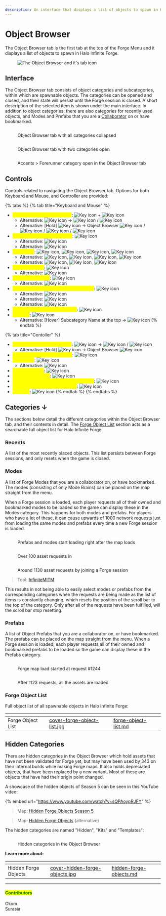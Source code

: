 ```yaml
---
description: An interface that displays a list of objects to spawn in Forge.
---
```


# Object Browser

The Object Browser tab is the first tab at the top of the Forge Menu and it displays a list of objects to spawn in Halo Infinite Forge.

<figure><img src="../../../../.gitbook/assets/cover-object-browser.jpg" alt="The Object Browser and it&#x27;s tab icon"><figcaption></figcaption></figure>

## Interface

The Object Browser tab consists of object categories and subcategories, within which are spawnable objects. The categories can be opened and closed, and their state will persist until the Forge session is closed. A short description of the selected item is shown under the main interface. In addition to object categories, there are also categories for recently used objects, and Modes and Prefabs that you are a [Collaborator](../../../../ugc/metadata-and-file-management/working-with-files/file-collaborators.md) on or have bookmarked.

<div>

<figure><img src="../../../../.gitbook/assets/forge-interface-forge-menu-object-browser.jpg" alt=""><figcaption><p>Object Browser tab with all categories collapsed</p></figcaption></figure>

 

<figure><img src="../../../../.gitbook/assets/object-browser-open.jpg" alt=""><figcaption><p>Object Browser tab with two categories open</p></figcaption></figure>

 

<figure><img src="../../../../.gitbook/assets/object-browser-accents-forerunner.jpg" alt=""><figcaption><p>Accents > Forerunner category open in the Object Browser tab</p></figcaption></figure>

</div>



## Controls

Controls related to navigating the Object Browser tab. Options for both Keyboard and Mouse, and Controller are provided:

{% tabs %}
{% tab title="Keyboard and Mouse" %}
* <mark style="color:yellow;">Open the Object Browser tab</mark>: <img src="../../../../.gitbook/assets/keyboard-ctrl-left.png" alt="Key icon" data-size="line"> + <img src="../../../../.gitbook/assets/keyboard-1.png" alt="Key icon" data-size="line">
  * Alternative: <img src="../../../../.gitbook/assets/keyboard-r.png" alt="Key icon" data-size="line"> → <img src="../../../../.gitbook/assets/keyboard-q.png" alt="Key icon" data-size="line"> / <img src="../../../../.gitbook/assets/keyboard-e.png" alt="Key icon" data-size="line">
  * Alternative: \[Hold] <img src="../../../../.gitbook/assets/keyboard-e.png" alt="Key icon" data-size="line"> → Object Browser <img src="../../../../.gitbook/assets/mouse-click-left.png" alt="Key icon" data-size="line"> / <img src="../../../../.gitbook/assets/keyboard-space.png" alt="Key icon" data-size="line"> / <img src="../../../../.gitbook/assets/keyboard-enter.png" alt="Key icon" data-size="line"> / <img src="../../../../.gitbook/assets/keyboard-numpad-enter.png" alt="Key icon" data-size="line">
* <mark style="color:yellow;">Close the Object Browser tab</mark>: <img src="../../../../.gitbook/assets/keyboard-backspace.png" alt="Key icon" data-size="line">
  * Alternative: <img src="../../../../.gitbook/assets/keyboard-r.png" alt="Key icon" data-size="line">
  * Alternative: <img src="../../../../.gitbook/assets/keyboard-esc.png" alt="Key icon" data-size="line">
* <mark style="color:yellow;">Navigation</mark>: <img src="../../../../.gitbook/assets/keyboard-w.png" alt="Key icon" data-size="line">, <img src="../../../../.gitbook/assets/keyboard-a.png" alt="Key icon" data-size="line">, <img src="../../../../.gitbook/assets/keyboard-s.png" alt="Key icon" data-size="line">, <img src="../../../../.gitbook/assets/keyboard-d.png" alt="Key icon" data-size="line">
  * Alternative: <img src="../../../../.gitbook/assets/keyboard-arrow-up.png" alt="Key icon" data-size="line">, <img src="../../../../.gitbook/assets/keyboard-arrow-down.png" alt="Key icon" data-size="line">, <img src="../../../../.gitbook/assets/keyboard-arrow-left.png" alt="Key icon" data-size="line">, <img src="../../../../.gitbook/assets/keyboard-arrow-right.png" alt="Key icon" data-size="line">
  * Alternative: <img src="../../../../.gitbook/assets/mouse-scroll.png" alt="Key icon" data-size="line">, <img src="../../../../.gitbook/assets/mouse-click-middle.png" alt="Key icon" data-size="line">, <img src="../../../../.gitbook/assets/mouse-click-right.png" alt="Key icon" data-size="line">
* <mark style="color:yellow;">Quick Scroll Up</mark>: <img src="../../../../.gitbook/assets/keyboard-pgup.png" alt="Key icon" data-size="line">
  * Alternative: <img src="../../../../.gitbook/assets/keyboard-z.png" alt="Key icon" data-size="line">
* <mark style="color:yellow;">Quick Scroll Down</mark>: <img src="../../../../.gitbook/assets/keyboard-pgdn.png" alt="Key icon" data-size="line">
  * Alternative: <img src="../../../../.gitbook/assets/keyboard-x.png" alt="Key icon" data-size="line">
* <mark style="color:yellow;">Select Item / Expand/Collapse Category</mark>: <img src="../../../../.gitbook/assets/keyboard-space.png" alt="Key icon" data-size="line">
  * Alternative: <img src="../../../../.gitbook/assets/mouse-click-left.png" alt="Key icon" data-size="line">
  * Alternative: <img src="../../../../.gitbook/assets/keyboard-enter.png" alt="Key icon" data-size="line">
  * Alternative: <img src="../../../../.gitbook/assets/keyboard-numpad-enter.png" alt="Key icon" data-size="line">
* <mark style="color:yellow;">Expand/Collapse All Categories</mark>: <img src="../../../../.gitbook/assets/keyboard-tab.png" alt="Key icon" data-size="line">
* <mark style="color:yellow;">Go Back</mark>: <img src="../../../../.gitbook/assets/keyboard-backspace.png" alt="Key icon" data-size="line">
  * Alternative: \[Hover] Subcategory Name at the top → <img src="../../../../.gitbook/assets/mouse-click-left.png" alt="Key icon" data-size="line">
{% endtab %}

{% tab title="Contoller" %}
* <mark style="color:yellow;">Open the Object Browser tab</mark>: <img src="../../../../.gitbook/assets/controller-x.png" alt="Key icon" data-size="line"> → <img src="../../../../.gitbook/assets/controller-lb.png" alt="Key icon" data-size="line"> / <img src="../../../../.gitbook/assets/controller-rb.png" alt="Key icon" data-size="line">
  * Alternative: \[Hold] <img src="../../../../.gitbook/assets/controller-x.png" alt="Key icon" data-size="line"> → Object Browser <img src="../../../../.gitbook/assets/controller-stick-left.png" alt="Key icon" data-size="line">
* <mark style="color:yellow;">Close the Object Browser tab</mark>: <img src="../../../../.gitbook/assets/controller-b.png" alt="Key icon" data-size="line">
* <mark style="color:yellow;">Navigation</mark>: <img src="../../../../.gitbook/assets/controller-stick-left.png" alt="Key icon" data-size="line">
  * Alternative: <img src="../../../../.gitbook/assets/controller-dpad-all-directions.png" alt="Key icon" data-size="line">
* <mark style="color:yellow;">Quick Scroll Up</mark>: <img src="../../../../.gitbook/assets/controller-lt.png" alt="Key icon" data-size="line">
* <mark style="color:yellow;">Quick Scroll Down</mark>: <img src="../../../../.gitbook/assets/controller-rt.png" alt="Key icon" data-size="line">
* <mark style="color:yellow;">Select Item / Expand/Collapse Category</mark>: <img src="../../../../.gitbook/assets/controller-a.png" alt="Key icon" data-size="line">
* <mark style="color:yellow;">Expand/Collapse All Categories</mark>: <img src="../../../../.gitbook/assets/controller-stick-right-click.png" alt="Key icon" data-size="line">
* <mark style="color:yellow;">Go Back</mark>: <img src="../../../../.gitbook/assets/controller-b.png" alt="Key icon" data-size="line">
{% endtab %}
{% endtabs %}



## Categories ↓

The sections below detail the different categories within the Object Browser tab, and their contents in detail. The [Forge Object List](./#forge-object-list) section acts as a searchable full object list for Halo Infinite Forge.

### Recents

A list of the most recently placed objects. This list persists between Forge sessions, and only resets when the game is closed.

### Modes

A list of Forge Modes that you are a collaborator on, or have bookmarked. The modes (consisting of only Mode Brains) can be placed on the map straight from the menu.

When a Forge session is loaded, each player requests all of their owned and bookmarked modes to be loaded so the game can display these in the Modes category. This happens for both modes and prefabs. For players who have a lot of these, it can cause upwards of 1000 network requests just from loading the same modes and prefabs every time a new Forge session is loaded.

<div>

<figure><img src="../../../../.gitbook/assets/infinite-mitm-prefab-mode-calls-start1.jpg" alt=""><figcaption><p>Prefabs and modes start loading right after the map loads</p></figcaption></figure>

 

<figure><img src="../../../../.gitbook/assets/infinite-mitm-prefab-mode-calls-mid1.jpg" alt=""><figcaption><p>Over 100 asset requests in</p></figcaption></figure>

 

<figure><img src="../../../../.gitbook/assets/infinite-mitm-prefab-mode-calls-end1.jpg" alt=""><figcaption><p>Around 1130 asset requests by joining a Forge session</p></figcaption></figure>

</div>

> Tool: [InfiniteMITM](https://github.com/Alexis-Bize/InfiniteMITM)

This results in not being able to easily select modes or prefabs from the corresponding categories when the requests are being made as the list of items is constantly changing, which resets the position of the scroll bar to the top of the category. Only after all of the requests have been fulfilled, will the scroll bar stop resetting.

### Prefabs

A list of Object Prefabs that you are a collaborator on, or have bookmarked. The prefabs can be placed on the map straight from the menu. When a Forge session is loaded, each player requests all of their owned and bookmarked prefabs to be loaded so the game can display these in the Prefabs category.

<div>

<figure><img src="../../../../.gitbook/assets/infinite-mitm-prefab-mode-calls-start2.jpg" alt=""><figcaption><p>Forge map load started at request #1244</p></figcaption></figure>

 

<figure><img src="../../../../.gitbook/assets/infinite-mitm-prefab-mode-calls-end2.jpg" alt=""><figcaption><p>After 1123 requests, all the assets are loaded</p></figcaption></figure>

</div>

### Forge Object List

Full object list of all spawnable objects in Halo Infinite Forge:

<table data-view="cards"><thead><tr><th></th><th data-hidden data-card-cover data-type="files"></th><th data-hidden data-card-target data-type="content-ref"></th></tr></thead><tbody><tr><td>Forge Object List</td><td><a href="../../../../.gitbook/assets/cover-forge-object-list.jpg">cover-forge-object-list.jpg</a></td><td><a href="forge-object-list.md">forge-object-list.md</a></td></tr></tbody></table>



## Hidden Categories

There are hidden categories in the Object Browser which hold assets that have not been validated for Forge yet, but may have been used by 343 on their internal builds while making Forge maps. It also holds depreciated objects, that have been replaced by a new variant. Most of these are objects that have had their origin point changed.

A showcase of the hidden objects of Season 5 can be seen in this YouTube video:

{% embed url="https://www.youtube.com/watch?v=sQPAoypRJFY" %}

> Map: [Hidden Forge Objects Season 5](https://www.halowaypoint.com/halo-infinite/ugc/maps/47dce9d6-f7bd-4570-9e75-e4a9c0fcab5d)

> Map: [Hidden Forge Objects](https://www.halowaypoint.com/halo-infinite/ugc/maps/f358f1e5-c944-43d1-81e4-139e4caf1e88) (alternative)

The hidden categories are named "Hidden", "Kits" and "Templates":

<figure><img src="../../../../.gitbook/assets/object-browser-hidden-categories.jpg" alt=""><figcaption><p>Hidden categories in the Object Browser</p></figcaption></figure>

**Learn more about:**

<table data-view="cards"><thead><tr><th></th><th data-hidden data-card-cover data-type="files"></th><th data-hidden data-card-target data-type="content-ref"></th></tr></thead><tbody><tr><td>Hidden Forge Objects</td><td><a href="../../../../.gitbook/assets/cover-hidden-forge-objects.jpg">cover-hidden-forge-objects.jpg</a></td><td><a href="../../../../guides-and-knowledge/forge-know-how/forge-misc/hidden-forge-objects.md">hidden-forge-objects.md</a></td></tr></tbody></table>



***

#### <mark style="color:green;">Contributors</mark>

Okom\
Surasia
